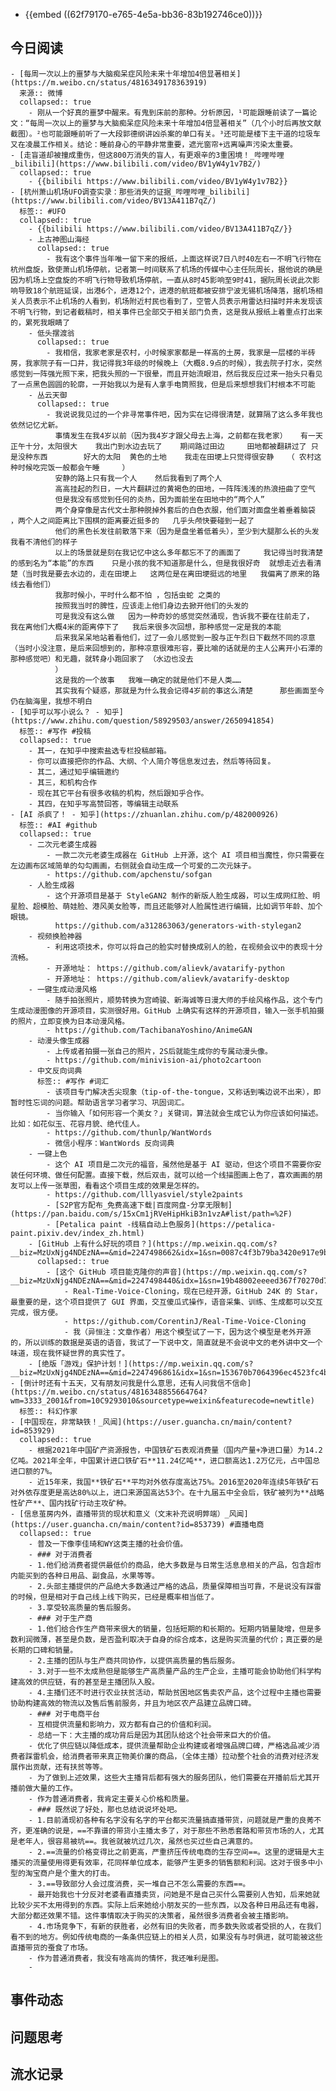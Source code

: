 - {{embed ((62f79170-e765-4e5a-bb36-83b192746ce0))}}
## 今日阅读
	- [每周一次以上的噩梦与大脑痴呆症风险未来十年增加4倍显著相关](https://m.weibo.cn/status/4816349178363919) 
	  来源:: 微博
	  collapsed:: true
		- 刚从一个好真的噩梦中醒来。有鬼到床前的那种。分析原因，¹可能跟睡前读了一篇论文：“每周一次以上的噩梦与大脑痴呆症风险未来十年增加4倍显著相关”（几个小时后再放文献截图）。²也可能跟睡前听了一大段郭德纲讲凶杀案的单口有关。³还可能是楼下主干道的垃圾车又在凌晨工作相关。结论：睡前身心的平静非常重要，遮光窗帘+远离噪声污染太重要。
	- [走盲道却被撞成重伤，但这800万消失的盲人，有更艰辛的3重困境！_哔哩哔哩_bilibili](https://www.bilibili.com/video/BV1yW4y1v7B2/)
	  collapsed:: true
		- {{bilibili https://www.bilibili.com/video/BV1yW4y1v7B2}}
	- [杭州萧山机场UFO调查实录：那些消失的证据_哔哩哔哩_bilibili](https://www.bilibili.com/video/BV13A411B7qZ/)
	  标签:: #UFO
	  collapsed:: true
		- {{bilibili https://www.bilibili.com/video/BV13A411B7qZ/}}
		- 上古神图山海经
		  collapsed:: true
			- 我有这个事件当年唯一留下来的报纸，上面这样说7日八时40左右一不明飞行物在杭州盘旋，致使萧山机场停航，记者第一时间联系了机场的传媒中心主任阮周长，据他说的确是因为机场上空盘旋的不明飞行物导致机场停航，一直从8时45影响至9时41，据阮周长说此次影响导致18个航班延误，出港6个，进港12个，进港的航班都被安排宁波无锡机场降落，据机场相关人员表示不止机场的人看到，机场附近村民也看到了，空管人员表示用雷达扫描时并未发现该不明飞行物，到记者截稿时，相关事件已全部交于相关部门负责，这是我从报纸上着重点打出来的，累死我眼睛了
		- 低头摆渡翁
		  collapsed:: true
			- 我相信，我家老家是农村，小时候家家都是一样高的土房，我家是一层楼的半砖房，我家院子有一口井，我记得我3年级的时候晚上（大概8.9点的时候），我去院子打水，突然感觉到一阵强光照下来，把我头照的一下很晕，而且开始流眼泪，然后我反应过来一抬头只看见了一点黑色圆圆的轮廓，一开始我以为是有人拿手电筒照我，但是后来想想我们村根本不可能
		- 丛云天御
		  collapsed:: true
			- 我说说我见过的一个非寻常事件吧，因为实在记得很清楚，就算隔了这么多年我也依然记忆尤新。
			  事情发生在我4岁以前（因为我4岁才跟父母去上海，之前都在我老家）   有一天正午十分，太阳很大    我出门到水边去玩了    期间路过田边     田地都被翻耕过了 只是没种东西        好大的太阳  黄色的土地    我走在田埂上只觉得很安静   （ 农村这种时候吃完饭一般都会午睡     ）
			  安静的路上只有我一个人    然后我看到了两个人
			  高高挂起的烈日，一大片翻耕过的黄褐色的田地，一阵阵浅浅的热浪扭曲了空气
			  但是我没有感觉到任何的炎热，因为面前坐在田地中的“两个人”
			  两个身穿像是古代文士那种脱掉外套后的白色衣服，他们面对面盘坐着垂着脑袋  ，两个人之间距离比下围棋的距离要近挺多的   几乎头颅快要碰到一起了
			  他们的黑色长发往前散落下来（因为是盘坐着低着头），至少到大腿那么长的头发     我看不清他们的样子
			  以上的场景就是刻在我记忆中这么多年都忘不了的画面了     我记得当时我清楚的感到名为“本能”的东西    只是小孩的我不知道那是什么，但是我很好奇  就想走近去看清楚（当时我是要去水边的，走在田埂上   这两位是在离田埂挺远的地里   我偏离了原来的路线去看他们）
			  我那时候小，平时什么都不怕 ，包括虫蛇 之类的
			  按照我当时的脾性，应该走上他们身边去掀开他们的头发的
			  可是我没有这么做   因为一种奇妙的感觉突然涌现，告诉我不要在往前走了，   我在离他们大概4米的距离停下了   我后来很多次回想，那种感觉一定是我的本能
			  后来我呆呆地站着看他们，过了一会儿感觉到一股与正午烈日下截然不同的凉意（当时小没注意，是后来回想到的，那种凉意很难形容，要比喻的话就是的主人公离开小石潭的那种感觉吧）和无趣，就转身小跑回家了 （水边也没去
			  ）  
			  这是我的一个故事   我唯一确定的就是他们不是人类……
			  其实我有个疑惑，那就是为什么我会记得4岁前的事这么清楚      那些画面至今仍在脑海里，我想不明白
	- [知乎可以写小说么？ - 知乎](https://www.zhihu.com/question/58929503/answer/2650941854)
	  标签:: #写作 #投稿
	  collapsed:: true
		- 其一，在知乎中搜索盐选专栏投稿邮箱。
		- 你可以直接把你的作品、大纲、个人简介等信息发过去，然后等待回复。
		- 其二，通过知乎编辑邀约
		- 其三，和机构合作
		- 现在其它平台有很多收稿的机构，然后跟知乎合作。
		- 其四，在知乎写高赞回答，等编辑主动联系
	- [AI 杀疯了！ - 知乎](https://zhuanlan.zhihu.com/p/482000926)
	  标签:: #AI #github
	  collapsed:: true
		- 二次元老婆生成器
			- 一款二次元老婆生成器在 GitHub 上开源，这个 AI 项目相当魔性，你只需要在左边画布区域简单的勾勾画画，右侧就会自动生成一个可爱的二次元妹子。
			- https://github.com/apchenstu/sofgan
		- 人脸生成器
			- 这个开源项目是基于 StyleGAN2 制作的新版人脸生成器，可以生成网红脸、明星脸、超模脸、萌娃脸、港风美女脸等，而且还能够对人脸属性进行编辑，比如调节年龄、加个眼镜。
			  https://github.com/a312863063/generators-with-stylegan2
		- 视频换脸神器
			- 利用这项技术，你可以将自己的脸实时替换成别人的脸，在视频会议中的表现十分流畅。
			- 开源地址： https://github.com/alievk/avatarify-python
			- 开源地址： https://github.com/alievk/avatarify-desktop
		- 一键生成动漫风格
			- 随手拍张照片，顺势转换为宫崎骏、新海诚等日漫大师的手绘风格作品，这个专门生成动漫图像的开源项目，实测很好用。GitHub 上确实有这样的开源项目，输入一张手机拍摄的照片，立即变换为日本动漫风格。
			- https://github.com/TachibanaYoshino/AnimeGAN
		- 动漫头像生成器
			- 上传或者拍摄一张自己的照片，2S后就能生成你的专属动漫头像。
			- https://github.com/minivision-ai/photo2cartoon
		- 中文反向词典
		  标签:: #写作 #词汇
			- 该项目专门解决舌尖现象（tip-of-the-tongue，又称话到嘴边说不出来），即暂时性忘词的问题。帮助语言学习者学习、巩固词汇。
			- 当你输入「如何形容一个美女？」关键词，算法就会生成它认为你应该如何描述。比如：如花似玉、花容月貌、绝代佳人。
			- https://github.com/thunlp/WantWords
			- 微信小程序：WantWords 反向词典
		- 一键上色
			- 这个 AI 项目是二次元的福音，虽然他是基于 AI 驱动，但这个项目不需要你安装任何环境、做任何配置。直接下载，然后双击，就可以给一个线描图画上色了，喜欢画画的朋友可以上传一张草图，看看这个项目生成的效果是怎样的。
			- https://github.com/lllyasviel/style2paints
			- [S2P官方配布_免费高速下载|百度网盘-分享无限制](https://pan.baidu.com/s/15xCm1jRVeHipHkiB3n1vzA#list/path=%2F)
			- [Petalica paint -线稿自动上色服务](https://petalica-paint.pixiv.dev/index_zh.html)
		- [GitHub 上有什么好玩的项目？](https://mp.weixin.qq.com/s?__biz=MzUxNjg4NDEzNA==&mid=2247498662&idx=1&sn=0087c4f3b79ba3420e917e9b42d45eda)
		  collapsed:: true
			- [这个 GitHub 项目能克隆你的声音](https://mp.weixin.qq.com/s?__biz=MzUxNjg4NDEzNA==&mid=2247498440&idx=1&sn=19b48002eeeed367f70270d7652f9203&chksm=f9a22901ced5a017e5e32bb51b8650dd7063416119552a676c34be4a94302073c196666b4097&scene=21#wechat_redirect)
				- Real-Time-Voice-Cloning，现在已经开源，GitHub 24K 的 Star，最重要的是，这个项目提供了 GUI 界面，交互傻瓜式操作，语音采集、训练、生成都可以交互完成，很方便。
				- https://github.com/CorentinJ/Real-Time-Voice-Cloning
				- 我（异恒注：文章作者）用这个模型试了一下，因为这个模型是老外开源的，所以训练的数据是英语的语音，我试了一下说中文，简直就是不会说中文的老外讲中文一个味道，现在我怀疑世界的真实性了。
		- [绝版「游戏」保护计划！](https://mp.weixin.qq.com/s?__biz=MzUxNjg4NDEzNA==&mid=2247496861&idx=1&sn=153670b7064396ec4523fc4bf6fa9596)
	- [倒计时还有十五天，又有朋友问我是什么意思，还有人问我信不信命](https://m.weibo.cn/status/4816348855664764?wm=3333_2001&from=10C9293010&sourcetype=weixin&featurecode=newtitle)
	  标签:: 科幻作家
	- [中国现在，非常缺铁！_风闻](https://user.guancha.cn/main/content?id=853929)
	  collapsed:: true
		- 根据2021年中国矿产资源报告，中国铁矿石表观消费量（国内产量+净进口量）为14.2亿吨。2021年全年，中国累计进口铁矿石**11.24亿吨**，进口额高达1.2万亿元，占中国总进口额的7%。
		- 近15年来，我国**铁矿石**平均对外依存度高达75%。2016至2020年连续5年铁矿石对外依存度更是高达80%以上，进口来源国高达53个。在十九届五中全会后，铁矿被列为**战略性矿产**、国内找矿行动主攻矿种。
	- [信息茧房内外，直播带货的现状和意义（文末补充说明弊端）_风闻](https://user.guancha.cn/main/content?id=853739) #直播电商
	  collapsed:: true
		- 普及一下像李佳琦和WY这类主播的社会价值。
		- ### 对于消费者
		- 1.他们给消费者提供最低价的商品，绝大多数是与日常生活息息相关的产品，包含超市内能买到的各种日用品、副食品，水果等等。
		- 2.头部主播提供的产品绝大多数通过严格的选品，质量保障相当可靠，不是说没有踩雷的时候，但是相对于自己线上线下购买，已经是概率相当低了。
		- 3.享受较高质量的售后服务。
		- ### 对于生产商
		- 1.他们给合作生产商带来很大的销量，包括短期的和长期的。短期内销量陡增，但是多数利润微薄，甚至是负数，是否盈利取决于自身的综合成本，这是购买流量的代价；真正要的是长期的口碑和销量。
		- 2.主播的团队与生产商共同协作，以提供高质量的售后服务。
		- 3.对于一些不太成熟但是能够生产高质量产品的生产企业，主播可能会协助他们科学构建高效的供应链，有的甚至是主播团队入股。
		- 4.主播们还不时进行农业扶贫活动，帮助贫困地区售卖农产品，这个过程中主播也需要协助构建高效的物流以及售后售前服务，并且为地区农产品建立品牌口碑。
		- ### 对于电商平台
		- 互相提供流量和影响力，双方都有自己的价值和利润。
		- 总结一下：大主播的成功背后是因为其团队给这个社会带来巨大的价值。
		- 优化了供应链以降低成本，提供流量帮助企业构建或者增强品牌口碑，严格选品减少消费者踩雷机会，给消费者带来真正物美价廉的商品，（全体主播）拉动整个社会的消费对经济发展作出贡献，还有扶贫等等。
		- 为了做到上述效果，这些大主播背后都有强大的服务团队，他们需要在开播前后尤其开播前做大量的工作。
		- 作为普通消费者，我肯定主要关心价格和质量。
		- ### 既然说了好处，那也总结说说坏处吧。
		- 1.目前涌现初各种有名字没有名字的平台都买流量搞直播带货，问题就是严重的良莠不齐，更准确的说是，==不靠谱的带货小主播太多了，对于那些不熟悉套路和带货市场的人，尤其是老年人，很容易被坑==。我爸就被坑过几次，虽然也买过些自己满意的。
		- 2.==流量的价格变得比之前更高，严重挤压传统电商的生存空间==。这里的逻辑是大主播买的流量使用得更有效率，花同样单位成本，能够产生更多的销售额和利润。这对于很多中小型的淘宝商户是个重大的打击。
		- 3.==导致部分人会过度消费，买一堆自己不怎么需要的东西==。
		- 最开始我也十分反对老婆看直播卖货，问她是不是自己买什么需要别人告知，后来她就比较少买不太用得到的东西。实际上后来她给小朋友买的一些东西，以及各种日用品还有电器，大部分都还效果不错。这件事情取决于购买的决策者，虽然很多消费者会被主播影响。
		- 4.市场竞争下，有新的获胜者，必然有旧的失败者，而多数失败或者受损的人，在我们看不到的地方。例如传统电商的一条条供应链上的相关人员，如果没有与时俱进，就可能被这些直播带货的蚕食了市场。
		- 作为普通消费者，我没有啥高尚的情怀，我还唯利是图。
		-
## 事件动态
## 问题思考
## 流水记录